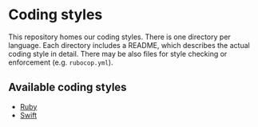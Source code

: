 # Coding styles

This repository homes our coding styles. There is one directory per language. Each directory includes a README, which describes the actual coding style in detail. There may be also files for style checking or enforcement (e.g. `rubocop.yml`).

## Available coding styles

* [Ruby](ruby)
* [Swift](swift)
